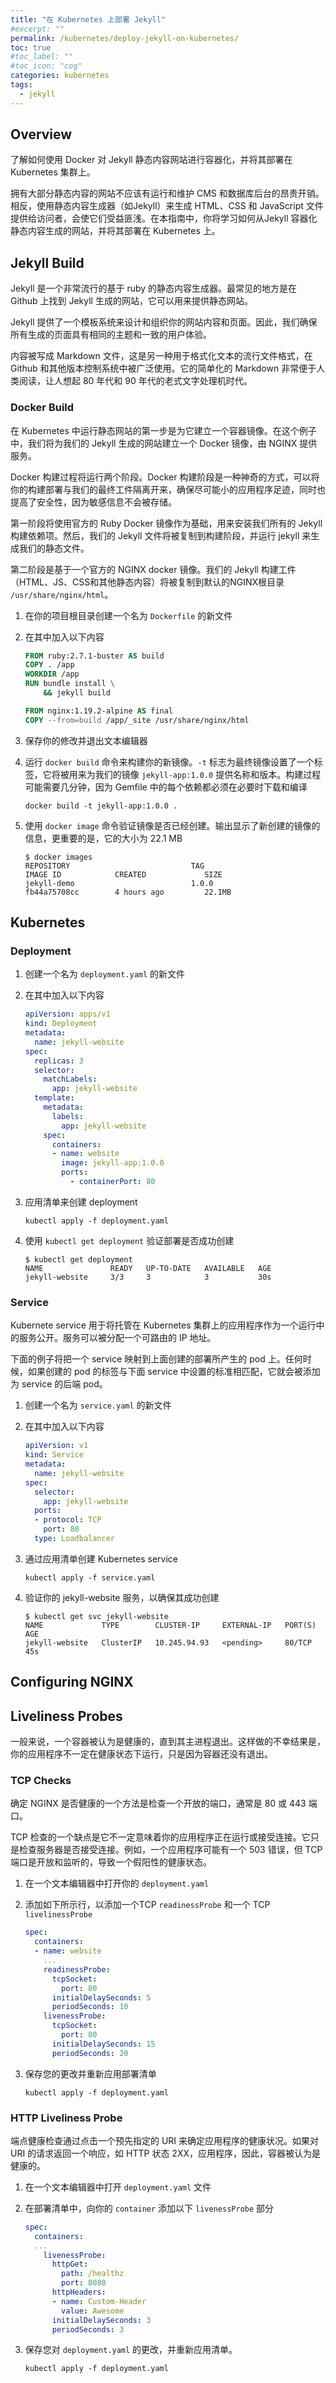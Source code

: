 ```yaml
---
title: "在 Kubernetes 上部署 Jekyll"
#excerpt: ""
permalink: /kubernetes/deploy-jekyll-on-kubernetes/
toc: true
#toc_label: ""
#toc_icon: "cog"
categories: kubernetes
tags:
  - jekyll
---
```


## Overview

了解如何使用 Docker 对 Jekyll 静态内容网站进行容器化，并将其部署在 Kubernetes 集群上。

拥有大部分静态内容的网站不应该有运行和维护 CMS 和数据库后台的昂贵开销。相反，使用静态内容生成器（如Jekyll）来生成 HTML、CSS 和 JavaScript 文件提供给访问者，会使它们受益匪浅。在本指南中，你将学习如何从Jekyll 容器化静态内容生成的网站，并将其部署在 Kubernetes 上。

## Jekyll Build

Jekyll 是一个非常流行的基于 ruby 的静态内容生成器。最常见的地方是在 Github 上找到 Jekyll 生成的网站，它可以用来提供静态网站。

Jekyll 提供了一个模板系统来设计和组织你的网站内容和页面。因此，我们确保所有生成的页面具有相同的主题和一致的用户体验。

内容被写成 Markdown 文件，这是另一种用于格式化文本的流行文件格式，在 Github 和其他版本控制系统中被广泛使用。它的简单化的 Markdown 非常便于人类阅读，让人想起 80 年代和 90 年代的老式文字处理机时代。

### Docker Build

在 Kubernetes 中运行静态网站的第一步是为它建立一个容器镜像。在这个例子中，我们将为我们的 Jekyll 生成的网站建立一个 Docker 镜像，由 NGINX 提供服务。

Docker 构建过程将运行两个阶段。Docker 构建阶段是一种神奇的方式，可以将你的构建部署与我们的最终工件隔离开来，确保尽可能小的应用程序足迹，同时也提高了安全性，因为敏感信息不会被存储。

第一阶段将使用官方的 Ruby Docker 镜像作为基础，用来安装我们所有的 Jekyll 构建依赖项。然后，我们的 Jekyll 文件将被复制到构建阶段，并运行 jekyll 来生成我们的静态文件。

第二阶段是基于一个官方的 NGINX docker 镜像。我们的 Jekyll 构建工件（HTML、JS、CSS和其他静态内容）将被复制到默认的NGINX根目录 `/usr/share/nginx/html`。

1. 在你的项目根目录创建一个名为 `Dockerfile` 的新文件

2. 在其中加入以下内容

   ```dockerfile
   FROM ruby:2.7.1-buster AS build
   COPY . /app
   WORKDIR /app
   RUN bundle install \
       && jekyll build
   
   FROM nginx:1.19.2-alpine AS final
   COPY --from=build /app/_site /usr/share/nginx/html
   ```

3. 保存你的修改并退出文本编辑器

4. 运行 `docker build` 命令来构建你的新镜像。`-t` 标志为最终镜像设置了一个标签，它将被用来为我们的镜像 `jekyll-app:1.0.0` 提供名称和版本。构建过程可能需要几分钟，因为 Gemfile 中的每个依赖都必须在必要时下载和编译

   ```shell
   docker build -t jekyll-app:1.0.0 .
   ```

5. 使用 `docker image` 命令验证镜像是否已经创建。输出显示了新创建的镜像的信息，更重要的是，它的大小为 22.1 MB

   ```shell
   $ docker images
   REPOSITORY                           TAG                                              IMAGE ID            CREATED             SIZE
   jekyll-demo                          1.0.0                                            fb44a75708cc        4 hours ago         22.1MB
   ```

## Kubernetes

### Deployment

1. 创建一个名为 `deployment.yaml` 的新文件

2. 在其中加入以下内容

   ```yaml
   apiVersion: apps/v1
   kind: Deployment
   metadata:
     name: jekyll-website
   spec:
     replicas: 3
     selector:
       matchLabels:
         app: jekyll-website
     template:
       metadata:
         labels:
           app: jekyll-website  
       spec:
         containers:
         - name: website
           image: jekyll-app:1.0.0
           ports:
             - containerPort: 80
   ```

3. 应用清单来创建 deployment

   ```shell
   kubectl apply -f deployment.yaml
   ```

4. 使用 `kubectl get deployment` 验证部署是否成功创建

   ```shell
   $ kubectl get deployment
   NAME               READY   UP-TO-DATE   AVAILABLE   AGE
   jekyll-website     3/3     3            3           30s
   ```

### Service

Kubernete service 用于将托管在 Kubernetes 集群上的应用程序作为一个运行中的服务公开。服务可以被分配一个可路由的 IP 地址。

下面的例子将把一个 service 映射到上面创建的部署所产生的 pod 上。任何时候，如果创建的 pod 的标签与下面 service 中设置的标准相匹配，它就会被添加为 service 的后端 pod。

1. 创建一个名为 `service.yaml` 的新文件

2. 在其中加入以下内容

   ```yaml
   apiVersion: v1
   kind: Service
   metadata:
     name: jekyll-website
   spec:
     selector:
       app: jekyll-website
     ports:
     - protocol: TCP
       port: 80
     type: Loadbalancer
   ```

3. 通过应用清单创建 Kubernetes service

   ```shell
   kubectl apply -f service.yaml
   ```

4. 验证你的 jekyll-website 服务，以确保其成功创建

   ```shell
   $ kubectl get svc jekyll-website
   NAME             TYPE        CLUSTER-IP     EXTERNAL-IP   PORT(S)    AGE
   jekyll-website   ClusterIP   10.245.94.93   <pending>     80/TCP     45s
   ```

## Configuring NGINX

## Liveliness Probes

一般来说，一个容器被认为是健康的，直到其主进程退出。这样做的不幸结果是，你的应用程序不一定在健康状态下运行，只是因为容器还没有退出。

### TCP Checks

确定 NGINX 是否健康的一个方法是检查一个开放的端口，通常是 80 或 443 端口。

TCP 检查的一个缺点是它不一定意味着你的应用程序正在运行或接受连接。它只是检查服务器是否接受连接。例如，一个应用程序可能有一个 503 错误，但 TCP 端口是开放和监听的，导致一个假阳性的健康状态。

1. 在一个文本编辑器中打开你的 `deployment.yaml`

2. 添加如下所示行，以添加一个TCP `readinessProbe` 和一个 TCP `livelinessProbe`

   ```yaml
   spec:
     containers:
     - name: website
       ...
       readinessProbe:
         tcpSocket:
           port: 80
         initialDelaySeconds: 5
         periodSeconds: 10
       livenessProbe:
         tcpSocket:
           port: 80
         initialDelaySeconds: 15
         periodSeconds: 20
   ```

3. 保存您的更改并重新应用部署清单

   ```shell
   kubectl apply -f deployment.yaml
   ```

### HTTP Liveliness Probe

端点健康检查通过点击一个预先指定的 URI 来确定应用程序的健康状况。如果对 URI 的请求返回一个响应，如 HTTP 状态 2XX，应用程序，因此，容器被认为是健康的。

1. 在一个文本编辑器中打开 `deployment.yaml` 文件

2. 在部署清单中，向你的 `container` 添加以下 `livenessProbe` 部分

   ```yaml
   spec:
     containers:
     ...
       livenessProbe:
         httpGet:
           path: /healthz
           port: 8080
         httpHeaders:
         - name: Custom-Header
           value: Awesome
         initialDelaySeconds: 3
         periodSeconds: 3
   ```

3. 保存您对 `deployment.yaml` 的更改，并重新应用清单。

   ```shell
   kubectl apply -f deployment.yaml
   ```